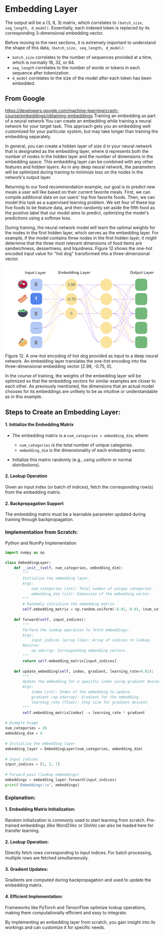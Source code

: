 # Embedding Layer
The output will be a (3, 6, 3) matrix, which correlates to `(batch_size, seq_length, d_model)`. Essentially, each indexed token is replaced by its corresponding 3-dimensional embedding vector.

Before moving to the next sections, it is extremely important to understand the shape of this data, `(batch_size, seq_length, d_model)`:

- `batch_size` correlates to the number of sequences provided at a time, which is normally 16, 32, or 64.
- `seq_length` correlates to the number of words or tokens in each sequence after tokenization.
- `d_model` correlates to the size of the model after each token has been embedded.

## From Google
https://developers.google.com/machine-learning/crash-course/embeddings/obtaining-embeddings
Training an embedding as part of a neural network
You can create an embedding while training a neural network for your target task. This approach gets you an embedding well customized for your particular system, but may take longer than training the embedding separately.

In general, you can create a hidden layer of size d in your neural network that is designated as the embedding layer, where d represents both the number of nodes in the hidden layer and the number of dimensions in the embedding space. This embedding layer can be combined with any other features and hidden layers. As in any deep neural network, the parameters will be optimized during training to minimize loss on the nodes in the network's output layer.

Returning to our food recommendation example, our goal is to predict new meals a user will like based on their current favorite meals. First, we can compile additional data on our users' top five favorite foods. Then, we can model this task as a supervised learning problem. We set four of these top five foods to be feature data, and then randomly set aside the fifth food as the positive label that our model aims to predict, optimizing the model's predictions using a softmax loss.

During training, the neural network model will learn the optimal weights for the nodes in the first hidden layer, which serves as the embedding layer. For example, if the model contains three nodes in the first hidden layer, it might determine that the three most relevant dimensions of food items are sandwichness, dessertness, and liquidness. Figure 12 shows the one-hot encoded input value for "hot dog" transformed into a three-dimensional vector.

<img src="./el.png" /><br/>
Figure 12. A one-hot encoding of hot dog provided as input to a deep neural network. An embedding layer translates the one-hot encoding into the three-dimensional embedding vector [2.98, -0.75, 0].

In the course of training, the weights of the embedding layer will be optimized so that the embedding vectors for similar examples are closer to each other. As previously mentioned, the dimensions that an actual model chooses for its embeddings are unlikely to be as intuitive or understandable as in this example.

## Steps to Create an Embedding Layer:
#### 1. Initialize the Embedding Matrix
- The embedding matrix is a `num_categories × embedding_dim`, where:
  - `num_categories` is the total number of unique categories.
  - `embedding_dim` is the dimensionality of each embedding vector.

- Initialize this matrix randomly (e.g., using uniform or normal distributions).

#### 2. Lookup Operation
Given an input index (or batch of indices), fetch the corresponding row(s) from the embedding matrix.

#### 2. Backpropagation Support
The embedding matrix must be a learnable parameter updated during training through backpropagation.

### Implementation from Scratch:
Python and NumPy Implementation
```Python
import numpy as np

class EmbeddingLayer:
    def __init__(self, num_categories, embedding_dim):
        """
        Initialize the embedding layer.
        Args:
            num_categories (int): Total number of unique categories.
            embedding_dim (int): Dimension of the embedding vector.
        """
        # Randomly initialize the embedding matrix
        self.embedding_matrix = np.random.uniform(-0.01, 0.01, (num_categories, embedding_dim))

    def forward(self, input_indices):
        """
        Perform the lookup operation to fetch embeddings.
        Args:
            input_indices (array-like): Array of indices to lookup.
        Returns:
            np.ndarray: Corresponding embedding vectors.
        """
        return self.embedding_matrix[input_indices]

    def update_embedding(self, index, gradient, learning_rate=0.01):
        """
        Update the embedding for a specific index using gradient descent.
        Args:
            index (int): Index of the embedding to update.
            gradient (np.ndarray): Gradient for the embedding.
            learning_rate (float): Step size for gradient descent.
        """
        self.embedding_matrix[index] -= learning_rate * gradient

# Example Usage
num_categories = 10
embedding_dim = 4

# Initialize the embedding layer
embedding_layer = EmbeddingLayer(num_categories, embedding_dim)

# Input indices
input_indices = [1, 3, 7]

# Forward pass (lookup embeddings)
embeddings = embedding_layer.forward(input_indices)
print("Embeddings:\n", embeddings)
```

### Explanation:
#### 1. Embedding Matrix Initialization:
Random initialization is commonly used to start learning from scratch. Pre-trained embeddings (like Word2Vec or GloVe) can also be loaded here for transfer learning.

#### 2. Lookup Operation:
Directly fetch rows corresponding to input indices.
For batch processing, multiple rows are fetched simultaneously.

#### 3. Gradient Updates:
Gradients are computed during backpropagation and used to update the embedding matrix.

#### 4. Efficient Implementation:
Frameworks like PyTorch and TensorFlow optimize lookup operations, making them computationally efficient and easy to integrate.

By implementing an embedding layer from scratch, you gain insight into its workings and can customize it for specific needs.

